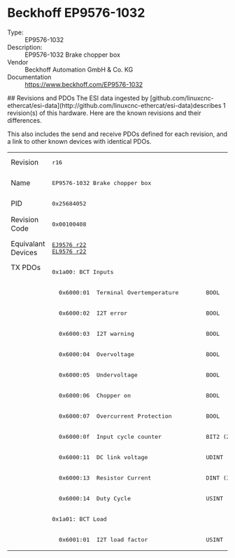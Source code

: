 #  Beckhoff EP9576-1032

<dl>
  <dt>Type:</dt><dd>EP9576-1032</dd>
  <dt>Description:</dt><dd>EP9576-1032 Brake chopper box</dd>
  <dt>Vendor</dt><dd>Beckhoff Automation GmbH & Co. KG</dd>
  <dt>Documentation</dt><dd><a href="https://www.beckhoff.com/EP9576-1032">https://www.beckhoff.com/EP9576-1032</a></dd>
</dl>
## Revisions and PDOs
The ESI data ingested by [github.com/linuxcnc-ethercat/esi-data](http://github.com/linuxcnc-ethercat/esi-data)describes 1 revision(s) of this hardware.  Here are the known revisions and their differences.

This also includes the send and receive PDOs defined for each revision, and a link to other known devices with identical PDOs.

<table>
<tr >
<td class="first">Revision</td>
<td ><pre>r16</pre></td>
</tr>
<tr >
<td class="first">Name</td>
<td ><pre>EP9576-1032 Brake chopper box</pre></td>
</tr>
<tr >
<td class="first">PID</td>
<td ><pre>0x25684052</pre></td>
</tr>
<tr >
<td class="first">Revision Code</td>
<td ><pre>0x00100408</pre></td>
</tr>
<tr >
<td class="first">Equivalant Devices</td>
<td ><pre><a href="EJ9576">EJ9576 r22</a><br/><a href="EL9576">EL9576 r22</a></pre></td>
</tr>
<tr class="txpdo pdosection">
<td class="first" rowspan=14 valign=top>TX PDOs</td>
<td><pre>0x1a00: BCT Inputs</pre></td>
<td></td>
</tr>
<tr class="txpdo">
<td ><pre>  0x6000:01  Terminal Overtemperature        BOOL</pre></td>
</tr>
<tr class="txpdo">
<td ><pre>  0x6000:02  I2T error                       BOOL</pre></td>
</tr>
<tr class="txpdo">
<td ><pre>  0x6000:03  I2T warning                     BOOL</pre></td>
</tr>
<tr class="txpdo">
<td ><pre>  0x6000:04  Overvoltage                     BOOL</pre></td>
</tr>
<tr class="txpdo">
<td ><pre>  0x6000:05  Undervoltage                    BOOL</pre></td>
</tr>
<tr class="txpdo">
<td ><pre>  0x6000:06  Chopper on                      BOOL</pre></td>
</tr>
<tr class="txpdo">
<td ><pre>  0x6000:07  Overcurrent Protection          BOOL</pre></td>
</tr>
<tr class="txpdo">
<td ><pre>  0x6000:0f  Input cycle counter             BIT2 (2 bits)</pre></td>
</tr>
<tr class="txpdo">
<td ><pre>  0x6000:11  DC link voltage                 UDINT (32 bits)</pre></td>
</tr>
<tr class="txpdo">
<td ><pre>  0x6000:13  Resistor Current                DINT (32 bits)</pre></td>
</tr>
<tr class="txpdo">
<td ><pre>  0x6000:14  Duty Cycle                      USINT (8 bits)</pre></td>
</tr>
<tr class="txpdo pdosection">
<td ><pre>0x1a01: BCT Load</pre></td>
</tr>
<tr class="txpdo">
<td ><pre>  0x6001:01  I2T load factor                 USINT (8 bits)</pre></td>
</tr>
</table>
